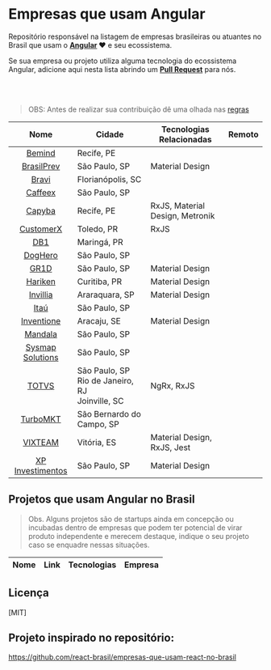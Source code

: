 # Empresas que usam Angular

Repositório responsável na listagem de empresas brasileiras ou atuantes no Brasil que usam o **[Angular](https://angular.io/) ❤** e seu ecossistema.

Se sua empresa ou projeto utiliza alguma tecnologia do ecossistema Angular, adicione aqui nesta lista abrindo um **[Pull Request](https://github.com/angularbrazil/empresas-que-usam-angular-no-brasil/pulls)** para nós.

<br/>
<br/>

> OBS: Antes de realizar sua contribuição dê uma olhada nas [regras](https://github.com/angularbrazil/empresas-que-usam-angular-no-brasil/blob/master/CONTRIBUTING.md)

Nome | Cidade | Tecnologias Relacionadas | Remoto
:------------: | ------------------------ | ------------ | ------------
[Bemind](https://sites.google.com/bemind.com.br/vagas/p%C3%A1gina-inicial/desenvolvedor-web-s%C3%AAnior?authuser=0) | Recife, PE |
[BrasilPrev](https://www1.brasilprev.com.br/) | São Paulo, SP | Material Design
[Bravi](https://bravi.com.br) | Florianópolis, SC |
[Caffeex](https://www.caffeex.com/) | São Paulo, SP |
[Capyba](https://www.capyba.com/) | Recife, PE | RxJS, Material Design, Metronik
[CustomerX](https://customerx.cx) | Toledo, PR | RxJS
[DB1](https://vagasdb1.recruiterbox.com/jobs/fk0j2cl/?utm_source=Social&utm_medium=linkedin) | Maringá, PR |
[DogHero](https://www.doghero.com.br) | São Paulo, SP |
[GR1D](https://gr1d.gupy.io/jobs/20879) | São Paulo, SP | Material Design
[Hariken](https://hariken.co/) | Curitiba, PR | Material Design
[Invillia](https://jobs.kenoby.com/invillia/job/desenvolvedor-front-end-pleno/5c6c17976409b74433f7869f) | Araraquara, SP | Material Design
[Itaú](https://github.com/frontendbr/vagas/issues/1838) | São Paulo, SP |
[Inventione](http://inventione.com.br/vagas) | Aracaju, SE | Material Design
[Mandala](https://www.mandalaclothing.com.br/) | São Paulo, SP | 
[Sysmap Solutions](http://sysmap.peoplenect.com/ats/external_applicant/?page=view_all_jobs) | São Paulo, SP |
[TOTVS](https://totvs.gupy.io/)|São Paulo, SP<br/> Rio de Janeiro, RJ <br/>Joinville, SC| NgRx, RxJS
[TurboMKT](https://www.turbomkt.com.br/carreiras/) | São Bernardo do Campo, SP |
[VIXTEAM](http://vixteam.com.br/) | Vitória, ES | Material Design, RxJS, Jest
[XP Investimentos](https://www.xpi.com.br/) | São Paulo, SP | Material Design

## Projetos que usam Angular no Brasil

> Obs. Alguns projetos são de startups ainda em concepção ou incubadas dentro de empresas que podem ter potencial de virar produto independente e merecem destaque, indique o seu projeto caso se enquadre nessas situações.

Nome | Link | Tecnologias | Empresa
------------ | ------- | ------------ | ------------


## Licença

[MIT]

## Projeto inspirado no repositório:

https://github.com/react-brasil/empresas-que-usam-react-no-brasil
